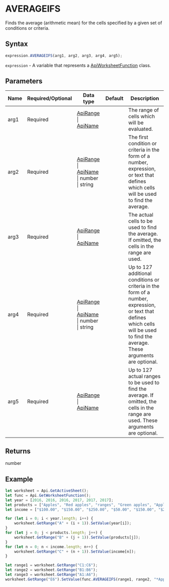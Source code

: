 # AVERAGEIFS

Finds the average (arithmetic mean) for the cells specified by a given set of conditions or criteria.

## Syntax

```javascript
expression.AVERAGEIFS(arg1, arg2, arg3, arg4, arg5);
```

`expression` - A variable that represents a [ApiWorksheetFunction](../ApiWorksheetFunction.md) class.

## Parameters

| **Name** | **Required/Optional** | **Data type** | **Default** | **Description** |
| ------------- | ------------- | ------------- | ------------- | ------------- |
| arg1 | Required | [ApiRange](../../ApiRange/ApiRange.md) \| [ApiName](../../ApiName/ApiName.md) |  | The range of cells which will be evaluated. |
| arg2 | Required | [ApiRange](../../ApiRange/ApiRange.md) \| [ApiName](../../ApiName/ApiName.md) \| number \| string |  | The first condition or criteria in the form of a number, expression, or text that defines which cells will be used to find the average. |
| arg3 | Required | [ApiRange](../../ApiRange/ApiRange.md) \| [ApiName](../../ApiName/ApiName.md) |  | The actual cells to be used to find the average. If omitted, the cells in the range are used. |
| arg4 | Required | [ApiRange](../../ApiRange/ApiRange.md) \| [ApiName](../../ApiName/ApiName.md) \| number \| string |  | Up to 127 additional conditions or criteria in the form of a number, expression, or text that defines which cells will be used to find the average. These arguments are optional. |
| arg5 | Required | [ApiRange](../../ApiRange/ApiRange.md) \| [ApiName](../../ApiName/ApiName.md) |  | Up to 127 actual ranges to be used to find the average. If omitted, the cells in the range are used. These arguments are optional. |

## Returns

number

## Example



```javascript editor-xlsx
let worksheet = Api.GetActiveSheet();
let func = Api.GetWorksheetFunction();
let year = [2016, 2016, 2016, 2017, 2017, 2017];
let products = ["Apples", "Red apples", "ranges", "Green apples", "Apples", "Bananas"];
let income = ["$100.00", "$150.00", "$250.00", "$50.00", "$150.00", "$200.00"];

for (let i = 0; i < year.length; i++) {
    worksheet.GetRange("A" + (i + 1)).SetValue(year[i]);
}
for (let j = 0; j < products.length; j++) {
    worksheet.GetRange("B" + (j + 1)).SetValue(products[j]);
}
for (let n = 0; n < income.length; n++) {
    worksheet.GetRange("C" + (n + 1)).SetValue(income[n]);
}

let range1 = worksheet.GetRange("C1:C6");
let range2 = worksheet.GetRange("B1:B6");
let range3 = worksheet.GetRange("A1:A6");
worksheet.GetRange("E6").SetValue(func.AVERAGEIFS(range1, range2, "*Apples", range3, 2016));
```
